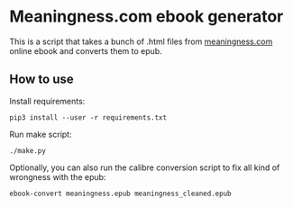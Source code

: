 # Meaningness.com ebook generator

This is a script that takes a bunch of .html files from [meaningness.com](https://meaningness.com/) online ebook and converts them to epub.

## How to use

Install requirements:

    pip3 install --user -r requirements.txt

Run make script:

    ./make.py

Optionally, you can also run the calibre conversion script to fix all kind of wrongness with the epub:

    ebook-convert meaningness.epub meaningness_cleaned.epub
